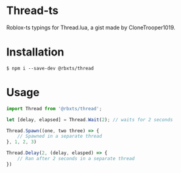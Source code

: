 # Thread-ts
Roblox-ts typings for Thread.lua, a gist made by CloneTrooper1019.

# Installation
```
$ npm i --save-dev @rbxts/thread
```

# Usage
```ts
import Thread from '@rbxts/thread';

let [delay, elapsed] = Thread.Wait(2); // waits for 2 seconds

Thread.Spawn((one, two three) => {
    // Spawned in a separate thread
}, 1, 2, 3)

Thread.Delay(2, (delay, elasped) => {
    // Ran after 2 seconds in a separate thread
})
```
